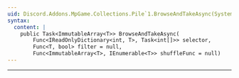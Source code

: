 ```yaml
---
uid: Discord.Addons.MpGame.Collections.Pile`1.BrowseAndTakeAsync(System.Func{System.Collections.Generic.IReadOnlyDictionary{System.Int32,`0},System.Threading.Tasks.Task{System.Int32[]}},System.Func{`0,System.Boolean},System.Func{System.Collections.Immutable.ImmutableArray{`0},System.Collections.Generic.IEnumerable{`0}})
syntax:
  content: |
    public Task<ImmutableArray<T>> BrowseAndTakeAsync(
        Func<IReadOnlyDictionary<int, T>, Task<int[]>> selector,
        Func<T, bool> filter = null,
        Func<ImmutableArray<T>, IEnumerable<T>> shuffleFunc = null)
---
```

---
